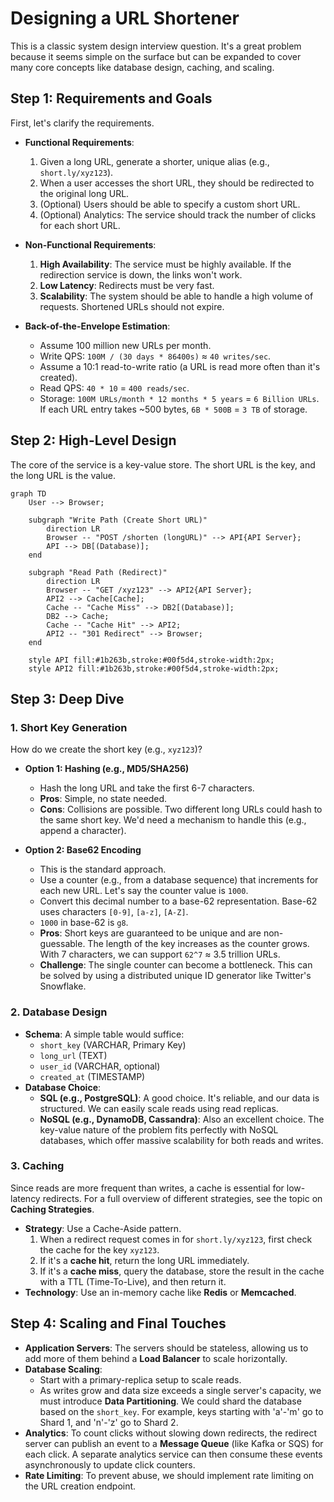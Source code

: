 # Designing a URL Shortener

This is a classic system design interview question. It's a great problem because it seems simple on the surface but can be expanded to cover many core concepts like database design, caching, and scaling.

## Step 1: Requirements and Goals

First, let's clarify the requirements.

*   **Functional Requirements**:
    1.  Given a long URL, generate a shorter, unique alias (e.g., `short.ly/xyz123`).
    2.  When a user accesses the short URL, they should be redirected to the original long URL.
    3.  (Optional) Users should be able to specify a custom short URL.
    4.  (Optional) Analytics: The service should track the number of clicks for each short URL.

*   **Non-Functional Requirements**:
    1.  **High Availability**: The service must be highly available. If the redirection service is down, the links won't work.
    2.  **Low Latency**: Redirects must be very fast.
    3.  **Scalability**: The system should be able to handle a high volume of requests. Shortened URLs should not expire.

*   **Back-of-the-Envelope Estimation**:
    *   Assume 100 million new URLs per month.
    *   Write QPS: `100M / (30 days * 86400s)` ≈ `40 writes/sec`.
    *   Assume a 10:1 read-to-write ratio (a URL is read more often than it's created).
    *   Read QPS: `40 * 10` = `400 reads/sec`.
    *   Storage: `100M URLs/month * 12 months * 5 years` = `6 Billion URLs`. If each URL entry takes ~500 bytes, `6B * 500B` = `3 TB` of storage.

## Step 2: High-Level Design

The core of the service is a key-value store. The short URL is the key, and the long URL is the value.

```mermaid
graph TD
    User --> Browser;
    
    subgraph "Write Path (Create Short URL)"
        direction LR
        Browser -- "POST /shorten (longURL)" --> API{API Server};
        API --> DB[(Database)];
    end
    
    subgraph "Read Path (Redirect)"
        direction LR
        Browser -- "GET /xyz123" --> API2{API Server};
        API2 --> Cache[Cache];
        Cache -- "Cache Miss" --> DB2[(Database)];
        DB2 --> Cache;
        Cache -- "Cache Hit" --> API2;
        API2 -- "301 Redirect" --> Browser;
    end

    style API fill:#1b263b,stroke:#00f5d4,stroke-width:2px;
    style API2 fill:#1b263b,stroke:#00f5d4,stroke-width:2px;
```

## Step 3: Deep Dive

### 1. Short Key Generation

How do we create the short key (e.g., `xyz123`)?

*   **Option 1: Hashing (e.g., MD5/SHA256)**
    *   Hash the long URL and take the first 6-7 characters.
    *   **Pros**: Simple, no state needed.
    *   **Cons**: Collisions are possible. Two different long URLs could hash to the same short key. We'd need a mechanism to handle this (e.g., append a character).

*   **Option 2: Base62 Encoding**
    *   This is the standard approach.
    *   Use a counter (e.g., from a database sequence) that increments for each new URL. Let's say the counter value is `1000`.
    *   Convert this decimal number to a base-62 representation. Base-62 uses characters `[0-9]`, `[a-z]`, `[A-Z]`.
    *   `1000` in base-62 is `g8`.
    *   **Pros**: Short keys are guaranteed to be unique and are non-guessable. The length of the key increases as the counter grows. With 7 characters, we can support `62^7` ≈ 3.5 trillion URLs.
    *   **Challenge**: The single counter can become a bottleneck. This can be solved by using a distributed unique ID generator like Twitter's Snowflake.

### 2. Database Design

*   **Schema**: A simple table would suffice:
    *   `short_key` (VARCHAR, Primary Key)
    *   `long_url` (TEXT)
    *   `user_id` (VARCHAR, optional)
    *   `created_at` (TIMESTAMP)
*   **Database Choice**:
    *   **SQL (e.g., PostgreSQL)**: A good choice. It's reliable, and our data is structured. We can easily scale reads using read replicas.
    *   **NoSQL (e.g., DynamoDB, Cassandra)**: Also an excellent choice. The key-value nature of the problem fits perfectly with NoSQL databases, which offer massive scalability for both reads and writes.

### 3. Caching

Since reads are more frequent than writes, a cache is essential for low-latency redirects. For a full overview of different strategies, see the topic on **Caching Strategies**.
*   **Strategy**: Use a Cache-Aside pattern.
    1.  When a redirect request comes in for `short.ly/xyz123`, first check the cache for the key `xyz123`.
    2.  If it's a **cache hit**, return the long URL immediately.
    3.  If it's a **cache miss**, query the database, store the result in the cache with a TTL (Time-To-Live), and then return it.
*   **Technology**: Use an in-memory cache like **Redis** or **Memcached**.

## Step 4: Scaling and Final Touches

*   **Application Servers**: The servers should be stateless, allowing us to add more of them behind a **Load Balancer** to scale horizontally.
*   **Database Scaling**:
    *   Start with a primary-replica setup to scale reads.
    *   As writes grow and data size exceeds a single server's capacity, we must introduce **Data Partitioning**. We could shard the database based on the `short_key`. For example, keys starting with 'a'-'m' go to Shard 1, and 'n'-'z' go to Shard 2.
*   **Analytics**: To count clicks without slowing down redirects, the redirect server can publish an event to a **Message Queue** (like Kafka or SQS) for each click. A separate analytics service can then consume these events asynchronously to update click counters.
*   **Rate Limiting**: To prevent abuse, we should implement rate limiting on the URL creation endpoint.
